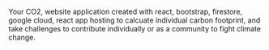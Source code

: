 Your CO2, website application created with react, bootstrap, firestore, google cloud, react app hosting to calcuate individual carbon footprint, and take challenges to contribute individually or as a community to fight climate change.
